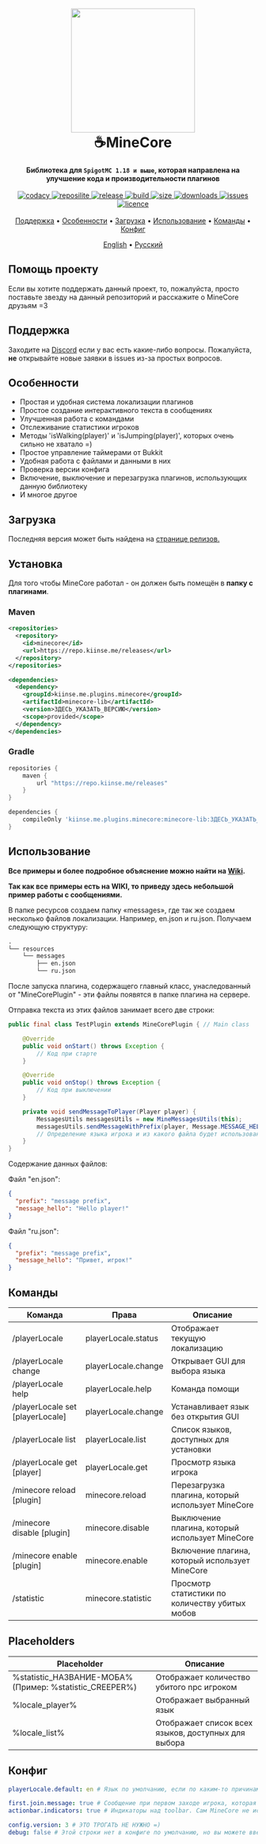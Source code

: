 <h1 align="center">
  <img width=250 height=250 src="https://raw.githubusercontent.com/kiinse/MineCore/master/.github/img/logo.png"  alt=""/>
  <br>☕MineCore<br>
</h1>

<p align="center">
  <b>Библиотека для <code>SpigotMC 1.18 и выше</code>, которая направлена на улучшение кода и производительности плагинов</b><br><br>

  <a href="https://app.codacy.com/gh/kiinse/MineCore/dashboard">
    <img src="https://app.codacy.com/project/badge/Grade/04669f7c982b4ec8ba4783493dfb1ca9" alt="codacy"/>
  </a>

  <a href="https://repo.kiinse.me/#/releases/kiinse/me/plugins/minecore">
    <img src="https://repo.kiinse.me/api/badge/latest/releases/kiinse/me/plugins/minecore/MineCore?color=40c14a&name=Reposilite&prefix=v" alt="reposilite"/>
  </a>
  <a href="https://github.com/kiinse/MineCore/releases">
    <img src="https://img.shields.io/github/v/release/kiinse/MineCore?include_prereleases&style=flat-square" alt="release">
  </a>
  <a href="https://github.com/kiinse/MineCore/actions/workflows/gradle-package.yml">
    <img src="https://img.shields.io/github/actions/workflow/status/kiinse/MineCore/gradle-package.yml?style=flat-square" alt="build"> 
  </a>
  <a href="https://github.com/kiinse/MineCore">
    <img src="https://img.shields.io/github/repo-size/kiinse/MineCore?style=flat-square" alt="size"> 
  </a>
  <a href="https://github.com/kiinse/MineCore/releases">
    <img src="https://img.shields.io/github/downloads/kiinse/MineCore/total?style=flat-square" alt="downloads"> 
  </a>
  <a href="https://github.com/kiinse/MineCore/issues">
    <img src="https://img.shields.io/github/issues/kiinse/MineCore?style=flat-square" alt="issues"> 
  </a>
  <a href="https://github.com/kiinse/MineCore/blob/master/LICENSE">
    <img src="https://img.shields.io/github/license/kiinse/MineCore?style=flat-square" alt="licence"> 
  </a><br><br>
  <a href="#поддержка">Поддержка</a> •
  <a href="#особенности">Особенности</a> •
  <a href="#загрузка">Загрузка</a> •
  <a href="#использование">Использование</a> •
  <a href="#команды">Команды</a> •
  <a href="#конфиг">Конфиг</a>
</p>
<p align="center">
  <a href="https://github.com/kiinse/MineCore/blob/master/README.md">English</a> • <ins>Русский</ins>
</p>

## Помощь проекту

Если вы хотите поддержать данный проект, то, пожалуйста, просто поставьте звезду на данный репозиторий и расскажите о
MineCore друзьям =3

## Поддержка

Заходите на [Discord](https://discord.gg/ec7y5NY82b) если у вас есть какие-либо вопросы.
Пожалуйста, **не** открывайте новые заявки в issues из-за простых вопросов.

## Особенности

- Простая и удобная система локализации плагинов
- Простое создание интерактивного текста в сообщениях
- Улучшенная работа с командами
- Отслеживание статистики игроков
- Методы 'isWalking(player)' и 'isJumping(player)', которых очень сильно не хватало =)
- Простое управление таймерами от Bukkit
- Удобная работа с файлами и данными в них
- Проверка версии конфига
- Включение, выключение и перезагрузка плагинов, использующих данную библиотеку
- И многое другое

## Загрузка

Последняя версия может быть найдена на <a href="https://github.com/kiinse/MineCore/releases">странице
релизов.</a><br>

## Установка

Для того чтобы MineCore работал - он должен быть помещён в **папку с плагинами**.

### Maven

```xml
<repositories>
  <repository>
    <id>minecore</id>
    <url>https://repo.kiinse.me/releases</url>
  </repository>
</repositories>

<dependencies>
  <dependency>
    <groupId>kiinse.me.plugins.minecore</groupId>
    <artifactId>minecore-lib</artifactId>
    <version>ЗДЕСЬ_УКАЗАТЬ_ВЕРСИЮ</version>
    <scope>provided</scope>
  </dependency>
</dependencies>
```

### Gradle

```groovy
repositories {
    maven {
        url "https://repo.kiinse.me/releases"
    }
}

dependencies {
    compileOnly 'kiinse.me.plugins.minecore:minecore-lib:ЗДЕСЬ_УКАЗАТЬ_ВЕРСИЮ'
}
```

## Использование

<b>Все примеры и более подробное объяснение можно найти на [Wiki](https://github.com/kiinse/MineCore/wiki).</b>

<b>Так как все примеры есть на WIKI, то приведу здесь небольшой пример работы с сообщениями.</b>

В папке ресурсов создаем папку «messages», где так же создаем несколько файлов локализации. Например, en.json и ru.json.
Получаем следующую структуру:

```txt
.
└── resources
    └── messages
        ├── en.json
        └── ru.json
```

После запуска плагина, содержащего главный класс, унаследованный от "MineCorePlugin" - эти файлы появятся в папке
плагина на сервере.

Отправка текста из этих файлов занимает всего две строки:

```java
public final class TestPlugin extends MineCorePlugin { // Main class

    @Override
    public void onStart() throws Exception {
        // Код при старте
    }

    @Override
    public void onStop() throws Exception {
        // Код при выключении
    }

    private void sendMessageToPlayer(Player player) {
        MessagesUtils messagesUtils = new MineMessagesUtils(this);
        messagesUtils.sendMessageWithPrefix(player, Message.MESSAGE_HELLO); // Отправляем игроку строку "message_hello" из json файлов с локализациями.
        // Определение языка игрока и из какого файла будет использована строка с текстом определяется автоматически.
    }
}

```

Содержание данных файлов:

Файл "en.json":

```json
{
  "prefix": "message prefix",
  "message_hello": "Hello player!"
}
```

Файл "ru.json":

```json
{
  "prefix": "message prefix",
  "message_hello": "Привет, игрок!"
}
```

## Команды

| Команда                     | Права               | Описание                                              |
|-----------------------------|---------------------|-------------------------------------------------------|
| /playerLocale                     | playerLocale.status       | Отображает текущую локализацию                        |
| /playerLocale change              | playerLocale.change       | Открывает GUI для выбора языка                        |
| /playerLocale help                | playerLocale.help         | Команда помощи                                        |
| /playerLocale set [playerLocale]        | playerLocale.change       | Устанавливает язык без открытия GUI                   |
| /playerLocale list                | playerLocale.list         | Список языков, доступных для установки                |
| /playerLocale get [player]        | playerLocale.get          | Просмотр языка игрока                                 |
| /minecore reload [plugin]  | minecore.reload    | Перезагрузка плагина, который использует MineCore |
| /minecore disable [plugin] | minecore.disable   | Выключение плагина, который использует MineCore   |
| /minecore enable [plugin]  | minecore.enable    | Включение плагина, который использует MineCore    |
| /statistic                  | minecore.statistic | Просмотр статистики по количеству убитых мобов        |

## Placeholders

| Placeholder                                             | Описание                                            |
|---------------------------------------------------------|-----------------------------------------------------|
| %statistic_НАЗВАНИЕ-МОБА% (Пример: %statistic_CREEPER%) | Отображает количество убитого npc игроком           |
| %locale_player%                                         | Отображает выбранный язык                           |
| %locale_list%                                           | Отображает список всех языков, доступных для выбора |

## Конфиг

```yaml
playerLocale.default: en # Язык по умолчанию, если по каким-то причинам он не смог определиться при первом заходе игрока

first.join.message: true # Сообщение при первом заходе игрока, которая говорит какой язык был определён у него.
actionbar.indicators: true # Индикаторы над toolbar. Сам MineCore не использует эту функцию, но она может быть нужна для других плагинов. Требуется PlaceholderAPI для работы.

config.version: 3 # ЭТО ТРОГАТЬ НЕ НУЖНО =)
debug: false # Этой строки нет в конфиге по умолчанию, но вы можете ввести ее в конфиг MineCore для отображения CONFIG логов в консоли сервера.
```
